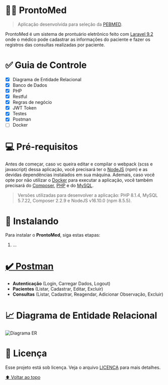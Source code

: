 
# 👨‍⚕️ ProntoMed

> Aplicação desenvolvida para seleção da [PEBMED](https://pebmed.com.br).

ProntoMed é um sistema de prontuário eletrônico feito com [Laravel 9.2](https://laravel.com) onde o médico pode cadastrar as informações do paciente e fazer os registros das consultas realizadas por paciente.

# ✅ Guia de Controle

- [x] Diagrama de Entidade Relacional
- [x] Banco de Dados
- [x] PHP
- [x] Restful
- [x] Regras de negócio
- [x] JWT Token
- [x] Testes
- [x] Postman
- [ ] Docker

# 💻 Pré-requisitos

Antes de começar, caso vc queira editar e compilar o webpack (scss e javascript) dessa aplicação, você precisará ter o [NodeJS](https://nodejs.org/pt-br) (npm) e as devidas dependências instalados em sua máquina. Ademais, caso você opte por não utilizar o [Docker](https://www.docker.com) para executar a aplicação, você também precisará do [Composer](https://getcomposer.org), [PHP](https://www.php.net) e do [MySQL](https://www.mysql.com).
> Versões utilizadas para desenvolver a aplicação: PHP 8.1.4, MySQL 5.7.22, Composer 2.2.9 e NodeJS v16.10.0 (npm 8.5.5).

# 🚀 Instalando

Para instalar o **ProntoMed**, siga estas etapas:

1. ...

# [✔️ Postman](https://www.postman.com/flight-specialist-65767632/workspace/prontomed/collection/20220169-4194991e-6b6f-4725-8732-009ec17a6e9d?ctx=documentation)
- **Autenticação** (Login, Carregar Dados, Logout)
- **Pacientes** (Listar, Cadastrar, Editar, Excluir)
- **Consultas** (Listar, Cadastrar, Reagendar, Adicionar Observação, Excluir)

# 📈 Diagrama de Entidade Relacional
<img src="https://i.imgur.com/VA7JOxS.png" alt="Diagrama ER">

# 📝 Licença

Esse projeto está sob licença. Veja o arquivo [LICENÇA](LICENSE) para mais detalhes.

[⬆ Voltar ao topo](#)